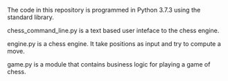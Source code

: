 
The code in this repository is programmed in Python 3.7.3 using the standard library.

chess_command_line.py is a text based user inteface to the chess engine.

engine.py is a chess engine. It take positions as input and try to compute a move.

game.py is a module that contains business logic for playing a game of chess.
